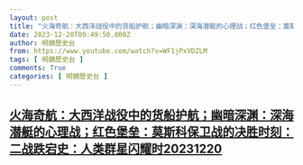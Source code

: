 ```yaml
---
layout: post
title: "火海奇航：大西洋战役中的货船护航；幽暗深渊：深海潜艇的心理战；红色堡垒：莫斯科保卫战的决胜时刻：二战跌宕史：人类群星闪耀时20231220"
date: 2023-12-20T09:49:50.000Z
author: 明鏡歷史台
from: https://www.youtube.com/watch?v=WF1jPxVDZLM
tags: [ 明鏡歷史台 ]
comments: True
categories: [ 明鏡歷史台 ]
---
```

<!--1703065790000-->
[火海奇航：大西洋战役中的货船护航；幽暗深渊：深海潜艇的心理战；红色堡垒：莫斯科保卫战的决胜时刻：二战跌宕史：人类群星闪耀时20231220](https://www.youtube.com/watch?v=WF1jPxVDZLM)
------

<div>

</div>
